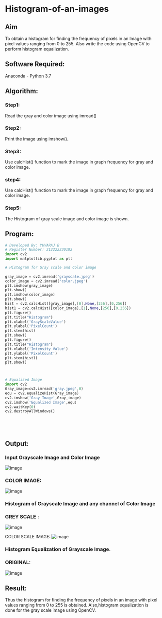 # Histogram-of-an-images
## Aim
To obtain a histogram for finding the frequency of pixels in an Image with pixel values ranging from 0 to 255. Also write the code using OpenCV to perform histogram equalization.

## Software Required:
Anaconda - Python 3.7

## Algorithm:
### Step1:
Read the gray and color image using imread()

### Step2:
Print the image using imshow().



### Step3:
Use calcHist() function to mark the image in graph frequency for gray and color image.

### step4:
Use calcHist() function to mark the image in graph frequency for gray and color image.

### Step5:
The Histogram of gray scale image and color image is shown.


## Program:
```python
# Developed By: YUVARAJ B
# Register Number: 212222230182
import cv2
import matplotlib.pyplot as plt

# Histogram for Gray scale and Color image
 
gray_image = cv2.imread('grayscale.jpeg')
color_image = cv2.imread('color.jpeg')
plt.imshow(gray_image)
plt.show()
plt.imshow(color_image)
plt.show()
hist = cv2.calcHist([gray_image],[0],None,[256],[0,256])
hist1 = cv2.calcHist([color_image],[1],None,[256],[0,256])
plt.figure()
plt.title("Histogram")
plt.xlabel('GrayScaleValue')
plt.ylabel('PixelCount')
plt.stem(hist)
plt.show()
plt.figure()
plt.title("Histogram")
plt.xlabel('Intensity Value')
plt.ylabel('PixelCount')
plt.stem(hist1)
plt.show()



# Equalized Image
import cv2
Gray_image=cv2.imread('gray.jpeg',0)
equ = cv2.equalizeHist(Gray_image)
cv2.imshow('Gray Image',Gray_image)
cv2.imshow('Equalized Image',equ)
cv2.waitKey(0)
cv2.destroyAllWindows()






```
## Output:
### Input Grayscale Image and Color Image
![image](https://github.com/22009011/Histogram-of-an-images/assets/118343461/cf331f99-77d8-464c-b26b-6cd679a939e7)


### COLOR IMAGE:
![image](https://github.com/22009011/Histogram-of-an-images/assets/118343461/01876521-e212-4b0e-9831-ca1f7269490a)





### Histogram of Grayscale Image and any channel of Color Image
### GREY SCALE :
![image](https://github.com/22009011/Histogram-of-an-images/assets/118343461/1801eb6a-712e-4da1-b002-5766cd3b96a9)

COLOR SCALE IMAGE:
![image](https://github.com/22009011/Histogram-of-an-images/assets/118343461/629cb394-9dea-4460-b6b5-e8cc0a28d66e)


### Histogram Equalization of Grayscale Image.

### ORIGINAL:
![image](https://github.com/22009011/Histogram-of-an-images/assets/118343461/8656e9db-ed92-4ff4-9e8c-5ddfb4db38fc)



## Result: 
Thus the histogram for finding the frequency of pixels in an image with pixel values ranging from 0 to 255 is obtained. Also,histogram equalization is done for the gray scale image using OpenCV.
